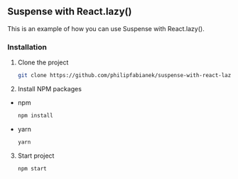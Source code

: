 ## Suspense with React.lazy()

This is an example of how you can use Suspense with React.lazy().

### Installation

1. Clone the project
   ```sh
   git clone https://github.com/philipfabianek/suspense-with-react-lazy.git
   ```
2. Install NPM packages
* npm
   ```sh
   npm install
   ```
* yarn
   ```sh
   yarn
   ```
3. Start project
   ```sh
   npm start
   ```